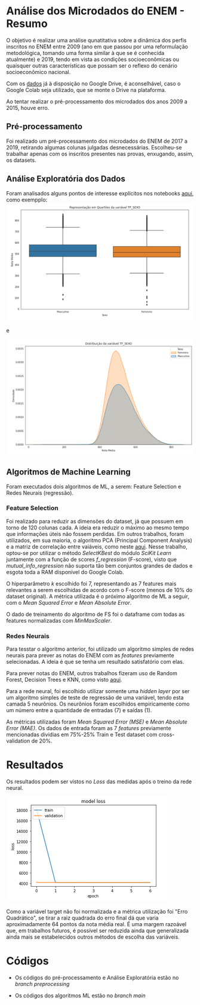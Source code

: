 # Análise dos Microdados do ENEM - Resumo

O objetivo é realizar uma análise qunatitativa sobre a dinâmica dos perfis inscritos no ENEM entre 2009 (ano em que passou por uma reformulação metodológica, tomando uma forma similar à que se é conhecida atualmente) e 2019, tendo em vista as condições socioeconômicas ou quaisquer outras características que possam ser o reflexo do cenário socioeconômico nacional.  

Com os [dados](https://github.com/e-moncao-lima/UC_Data_Science-Analise_ENEM/blob/dados/README.md) já à disposição no Google Drive, é aconselhável, caso o Google Colab seja utilizado, que se monte o Drive na plataforma. 

Ao tentar realizar o pré-processamento dos microdados dos anos 2009 a 2015, houve erro.

## Pré-processamento

Foi realizado um pré-processamento dos microdados do ENEM de 2017 a 2019, retirando 
algumas colunas julgadas desnecessárias. Escolheu-se trabalhar apenas com os inscritos presentes nas provas, enxugando, assim, os datasets.

## Análise Exploratória dos Dados

Foram analisados alguns pontos de interesse explícitos nos notebooks [aqui](https://github.com/e-moncao-lima/UC_Data_Science-Analise_ENEM/tree/preprocessing), como exempplo:
![](https://github.com/e-moncao-lima/UC_Data_Science-Analise_ENEM/blob/images/Box_Sexo_2019.PNG)

e 

![](https://github.com/e-moncao-lima/UC_Data_Science-Analise_ENEM/blob/images/Dist_Sexo_2019.PNG)

## Algoritmos de Machine Learning

Foram executados dois algoritmos de ML, a serem: Feature Selection e Redes Neurais (regressão).

### Feature Selection

Foi realizado para reduzir as dimensões do dataset, já que possuem em torno de 120 colunas cada. A ideia era reduzir o máximo ao mesmo tempo que informações úteis não fossem perdidas. Em outros trabalhos, foram utilizados, em sua maioria, o algoritmo PCA (Principal Component Analysis) e a matriz de correlação entre vaiáveis, como neste [aqui](https://medium.com/@wesleywatanabe/data-science-machine-learning-enem-regressao-linear-5cd140459dc3). Nesse trabalho, optou-se por utilizar o método *SelectKBest* do módulo *SciKit Learn* juntamente com a função de scores *f_regression* (F-score), visto que *mutual_info_regression* não suporta tão bem conjuntos grandes de dados e esgota toda a RAM disponível do Google Colab.

O hiperparâmetro *k* escolhido foi 7, representando as 7 features mais relevantes  a serem escolhidas de acordo com o F-score (menos de 10% do dataset original). A métrica utilizada é o próximo algoritmo de ML a seguir, com o *Mean Squared Error* e *Mean Absolute Error*. 

O dado de treinamento do algoritmo de FS foi o dataframe com todas as features normalizadas com *MinMaxScaler*.

### Redes Neurais

Para tesstar o algoritmo anterior, foi utilizado um algoritmo simples de redes neurais para prever as notas do ENEM com as *features* previamente selecionadas. A ideia é que se tenha um resultado satisfatório com elas.

Para prever notas do ENEM, outros trabalhos fizeram uso de Random Forest, Decision Trees e KNN, como visto [aqui](https://ensinandomaquinasblog.wordpress.com/2017/12/15/modelos-preditivos-de-notas-de-redacao-do-enem-2015/).

Para a rede neural, foi escolhido utilizar somente uma *hidden layer* por ser um algoritmo simples de teste de regressão de uma variável, tendo esta camada 5 neurônios. Os neurônios foram escolhidos empiricamente como um número entre a quantidade de entradas (7) e saídas (1).

As métricas utilizadas foram *Mean Squared Error (MSE)* e *Mean Absolute Error (MAE)*. Os dados de entrada foram as 7 *features* previamente mencionadas dividias em 75%-25% Train e Test dataset com cross-validation de 20%.

# Resultados

Os resultados podem ser vistos no *Loss* das medidas após o treino da rede neural.

![](https://github.com/e-moncao-lima/UC_Data_Science-Analise_ENEM/blob/images/Neural_Loss.PNG)

Como a variável target não foi normalizada e a métrica utilização foi "Erro Quadrático", se tirar a raiz quadrada do erro final dá que varia aproximadamente 64 pontos da nota média real. É uma margem razoável que, em trabalhos futuros, é possível ser reduzida ainda que generalizada ainda mais se estabelecidos outros métodos de escolha das variáveis.

# Códigos

- Os códigos do pré-processamento e Análise Exploratória estão no *branch preprocessing*

- Os códigos dos algoritmos ML estão no *branch main*








